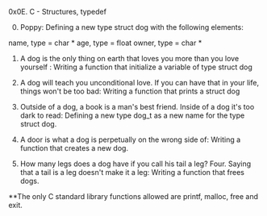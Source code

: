 0x0E. C - Structures, typedef

0. Poppy: Defining a new type struct dog with the following elements:

name, type = char *
age, type = float
owner, type = char *

1. A dog is the only thing on earth that loves you more than you love yourself :
Writing a function that initialize a variable of type struct dog

2. A dog will teach you unconditional love. If you can have that in your life, things won't be too bad: Writing a function that prints a struct dog

3. Outside of a dog, a book is a man's best friend. Inside of a dog it's too dark to read: Defining a new type dog_t as a new name for the type struct dog.

4. A door is what a dog is perpetually on the wrong side of: Writing a function that creates a new dog.

5. How many legs does a dog have if you call his tail a leg? Four. Saying that a tail is a leg doesn't make it a leg: Writing a function that frees dogs.




**The only C standard library functions allowed are printf, malloc, free and exit.

